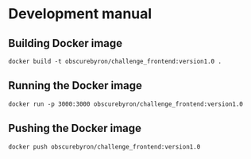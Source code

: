 Development manual
==================

Building Docker image
---------------------

    docker build -t obscurebyron/challenge_frontend:version1.0 .

Running the Docker image
------------------------

    docker run -p 3000:3000 obscurebyron/challenge_frontend:version1.0


Pushing the Docker image
------------------------

    docker push obscurebyron/challenge_frontend:version1.0